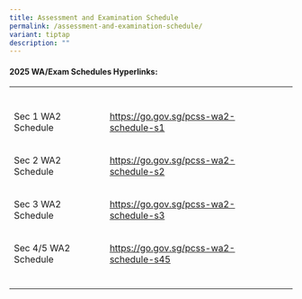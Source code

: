```yaml
---
title: Assessment and Examination Schedule
permalink: /assessment-and-examination-schedule/
variant: tiptap
description: ""
---
```

<h4><strong>2025 WA/Exam Schedules Hyperlinks:</strong></h4>
<table style="minWidth: 75px">
<colgroup>
<col>
<col>
<col>
</colgroup>
<tbody>
<tr>
<th rowspan="1" colspan="1">
<p></p>
</th>
<th rowspan="1" colspan="1">
<p></p>
</th>
<th rowspan="1" colspan="1">
<p></p>
</th>
</tr>
<tr>
<td rowspan="1" colspan="1">
<p>Sec 1 WA2 Schedule</p>
</td>
<td rowspan="1" colspan="1">
<p><a href="https://go.gov.sg/pcss-wa2-schedule-s1" rel="noopener noreferrer nofollow" target="_blank">https://go.gov.sg/pcss-wa2-schedule-s1</a>
</p>
</td>
<td rowspan="1" colspan="1">
<p></p>
</td>
</tr>
<tr>
<td rowspan="1" colspan="1">
<p>Sec 2 WA2 Schedule</p>
</td>
<td rowspan="1" colspan="1">
<p><a href="https://go.gov.sg/pcss-wa2-schedule-s2" rel="noopener noreferrer nofollow" target="_blank">https://go.gov.sg/pcss-wa2-schedule-s2</a>
</p>
</td>
<td rowspan="1" colspan="1">
<p></p>
</td>
</tr>
<tr>
<td rowspan="1" colspan="1">
<p>Sec 3 WA2 Schedule</p>
</td>
<td rowspan="1" colspan="1">
<p><a href="https://go.gov.sg/pcss-wa2-schedule-s3" rel="noopener noreferrer nofollow" target="_blank">https://go.gov.sg/pcss-wa2-schedule-s3</a>
</p>
</td>
<td rowspan="1" colspan="1">
<p></p>
</td>
</tr>
<tr>
<td rowspan="1" colspan="1">
<p>Sec 4/5 WA2 Schedule</p>
</td>
<td rowspan="1" colspan="1">
<p><a href="https://go.gov.sg/pcss-wa2-schedule-s45" rel="noopener noreferrer nofollow" target="_blank">https://go.gov.sg/pcss-wa2-schedule-s45</a>
</p>
</td>
<td rowspan="1" colspan="1">
<p></p>
</td>
</tr>
<tr>
<td rowspan="1" colspan="1">
<p></p>
</td>
<td rowspan="1" colspan="1">
<p></p>
</td>
<td rowspan="1" colspan="1">
<p></p>
</td>
</tr>
</tbody>
</table>
<p></p>